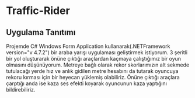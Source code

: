 # Traffic-Rider
## Uygulama Tanıtımı
Projemde C# Windows Form Application kullanarak(.NETFramework version="v  4.7.2") bir araba yarışı uygulaması geliştirmek istiyorum. 3 şeritli bir yol oluşturarak
önüne çıktığı araçlardan kaçmaya çalıştığımız bir oyun olmasını düşünüyorum. Metreye bağlı olarak rekor skorlarımızın alt sekmede tutulacağı yerde
hız ve anlık gidilen metre hesabını da tutarak oyuncuya rekoru kırması için bir heyecan yüklemiş olabiliriz. 
Önüne çıktığı araçlara çarptığı anda ise kaza ses efekti koyarak oyuncunun kaza yaptığını bildirebiliriz.

